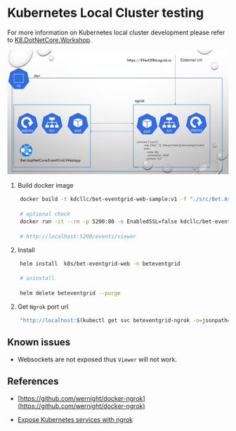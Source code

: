 # Kubernetes Local Cluster testing

For more information on Kubernetes local cluster development please refer to [K8.DotNetCore.Workshop](https://github.com/kdcllc/K8.DotNetCore.Workshop).

![k8s ngrok](../img/ngrok-k8s.jpg)

1. Build docker image

```bash
    docker build -t kdcllc/bet-eventgrid-web-sample:v1 -f "./src/Bet.AspNetCore.EventGrid.WebApp/Dockerfile" .

    # optional check
    docker run -it --rm -p 5200:80 -e EnabledSSL=false kdcllc/bet-eventgrid-web-sample:v1

    # http://localhost:5200/events/viewer

```

2. Install

```bash
    helm install  k8s/bet-eventgrid-web -n beteventgrid

    # uninstall

    helm delete beteventgrid --purge
```

2. Get `Ngrok` port url

```bash
    "http://localhost:$(kubectl get svc beteventgrid-ngrok -o=jsonpath='{.spec.ports[?(@.port==4040)].nodePort}')"
```

## Known issues

- Websockets are not exposed thus `Viewer` will not work.

## References

- [https://github.com/wernight/docker-ngrok](https://github.com/wernight/docker-ngrok)

- [Expose Kubernetes services with ngrok](https://medium.com/@abhishek1987/expose-kubernetes-services-with-ngrok-65280142dab4)